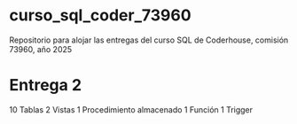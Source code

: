 # curso_sql_coder_73960
Repositorio para alojar las entregas del curso SQL de Coderhouse, comisión 73960, año 2025

# Entrega 2
10 Tablas
2 Vistas
1 Procedimiento almacenado
1 Función
1 Trigger

